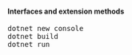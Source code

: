 <h4>Interfaces and extension methods</h4>

<pre>
dotnet new console
dotnet build
dotnet run
</pre>

